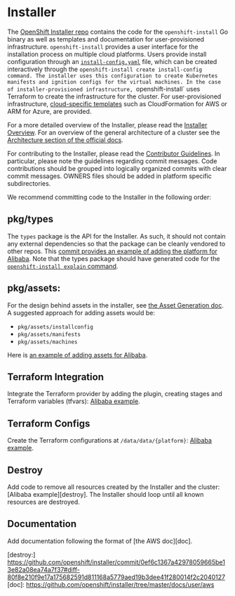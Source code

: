 # Installer

The [OpenShift Installer repo][repo] contains the code for the `openshift-install` Go binary as well as templates and documentation
for user-provisioned infrastructure. `openshift-install` provides a user interface for the installation process on multiple cloud platforms.
Users provide install configuration through an [`install-config.yaml`][install-config] file, which can be created interactively through the
`openshift-install create install-config command. The installer uses this configuration to create Kubernetes manifests and ignition configs
for the virtual machines. In the case of installer-provisioned infrastructure, `openshift-install` uses Terraform to create the infrastructure
for the cluster. For user-provisioned infrastructure, [cloud-specific templates][upi] such as CloudFormation for AWS or ARM for Azure, are provided.

For a more detailed overview of the Installer, please read the [Installer Overview][overview]. For an overview of the general architecture
of a cluster see the [Architecture section of the official docs][arch].

For contributing to the Installer, please read the [Contributor Guidelines][contributing]. In particular, please note the guidelines regarding
commit messages. Code contributions should be grouped into logically organized commits with clear commit messages. OWNERS files should be added in platform specific subdirectories.

We recommend committing code to the Installer in the following order:

## pkg/types

The `types` package is the API for the Installer. As such, it should not contain any external dependencies so that the package can be cleanly
vendored to other repos. This [commit provides an example of adding the platform for Alibaba][types]. Note that the types package should have generated code for the [`openshift-install explain` command][explain].

## pkg/assets:

For the design behind assets in the installer, see [the Asset Generation doc][asset-generation]. A suggested approach for adding assets
would be:

* `pkg/assets/installconfig`
* `pkg/assets/manifests`
* `pkg/assets/machines`

Here is [an example of adding assets for Alibaba][asset-example].

## Terraform Integration

Integrate the Terraform provider by adding the plugin, creating stages and Terraform variables (tfvars):
[Alibaba example][tf-integration].

## Terraform Configs

Create the Terraform configurations at `/data/data/{platform}`: [Alibaba example][tf-configs].

## Destroy

Add code to remove all resources created by the Installer and the cluster: [Alibaba example][destroy]. The Installer
should loop until all known resources are destroyed.

## Documentation

Add documentation following the format of [the AWS doc][doc].

[repo]: https://www.github.com/openshift/installer
[install-config]: https://github.com/openshift/installer/blob/master/docs/user/customization.md
[upi]: https://github.com/openshift/installer/tree/master/upi
[overview]: https://github.com/openshift/installer/blob/master/docs/user/overview.md
[arch]: https://docs.openshift.com/container-platform/4.8/architecture/architecture-installation.html
[contributing]: https://github.com/openshift/installer/blob/master/CONTRIBUTING.md
[types]: https://github.com/openshift/installer/commit/590dc0c62d432d4d3ea1ca40aa84ba6f17bee780#diff-5dc50083bb8d12ad7439e48e73af24cc866f5fb59322144805cba65a8abdefc7
[explain]: https://github.com/openshift/installer/blob/master/docs/dev/explain.md
[asset-generation]: https://github.com/openshift/installer/blob/master/docs/design/assetgeneration.md
[asset-example]: https://github.com/openshift/installer/pull/5333/commits/0577ab9ff94b2688645186674ec0eec0c8b5c190
[tf-integration]: https://github.com/openshift/installer/pull/5333/commits/e99ecc6bf902542b207cd76274ec6f861279ab0e
[tf-configs]: https://github.com/openshift/installer/pull/5333/commits/75ca60ff2483379d29fe6b78064783ccbd4ee6db
[destroy:] https://github.com/openshift/installer/commit/0ef6c1367a42978059665be13e82a08ea74a7f37#diff-80f8e210f9e17a175682591d811168a5779aed19b3dee41f280014f2c2040127
[doc]: https://github.com/openshift/installer/tree/master/docs/user/aws